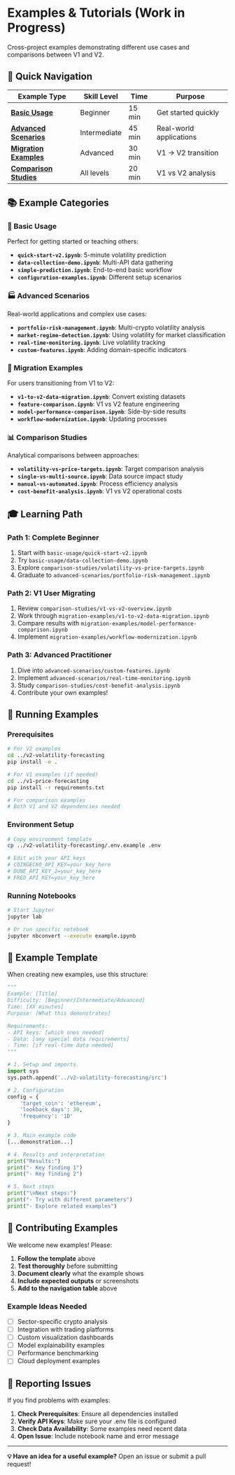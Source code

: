 # Examples & Tutorials (Work in Progress)

Cross-project examples demonstrating different use cases and comparisons between V1 and V2.

## 🎯 Quick Navigation

| Example Type | Skill Level | Time | Purpose |
|--------------|-------------|------|---------|
| **[Basic Usage](basic-usage/)** | Beginner | 15 min | Get started quickly |
| **[Advanced Scenarios](advanced-scenarios/)** | Intermediate | 45 min | Real-world applications |
| **[Migration Examples](migration-examples/)** | Advanced | 30 min | V1 → V2 transition |
| **[Comparison Studies](comparison-studies/)** | All levels | 20 min | V1 vs V2 analysis |

## 📚 Example Categories

### 🚀 Basic Usage
Perfect for getting started or teaching others:

- **`quick-start-v2.ipynb`**: 5-minute volatility prediction
- **`data-collection-demo.ipynb`**: Multi-API data gathering
- **`simple-prediction.ipynb`**: End-to-end basic workflow
- **`configuration-examples.ipynb`**: Different setup scenarios

### 🏭 Advanced Scenarios  
Real-world applications and complex use cases:

- **`portfolio-risk-management.ipynb`**: Multi-crypto volatility analysis
- **`market-regime-detection.ipynb`**: Using volatility for market classification
- **`real-time-monitoring.ipynb`**: Live volatility tracking
- **`custom-features.ipynb`**: Adding domain-specific indicators

### 🔄 Migration Examples
For users transitioning from V1 to V2:

- **`v1-to-v2-data-migration.ipynb`**: Convert existing datasets
- **`feature-comparison.ipynb`**: V1 vs V2 feature engineering
- **`model-performance-comparison.ipynb`**: Side-by-side results
- **`workflow-modernization.ipynb`**: Updating processes

### 📊 Comparison Studies
Analytical comparisons between approaches:

- **`volatility-vs-price-targets.ipynb`**: Target comparison analysis
- **`single-vs-multi-source.ipynb`**: Data source impact study
- **`manual-vs-automated.ipynb`**: Process efficiency analysis
- **`cost-benefit-analysis.ipynb`**: V1 vs V2 operational costs

## 🎓 Learning Path

### Path 1: Complete Beginner
1. Start with `basic-usage/quick-start-v2.ipynb`
2. Try `basic-usage/data-collection-demo.ipynb`
3. Explore `comparison-studies/volatility-vs-price-targets.ipynb`
4. Graduate to `advanced-scenarios/portfolio-risk-management.ipynb`

### Path 2: V1 User Migrating
1. Review `comparison-studies/v1-vs-v2-overview.ipynb`
2. Work through `migration-examples/v1-to-v2-data-migration.ipynb`
3. Compare results with `migration-examples/model-performance-comparison.ipynb`
4. Implement `migration-examples/workflow-modernization.ipynb`

### Path 3: Advanced Practitioner
1. Dive into `advanced-scenarios/custom-features.ipynb`
2. Implement `advanced-scenarios/real-time-monitoring.ipynb`
3. Study `comparison-studies/cost-benefit-analysis.ipynb`
4. Contribute your own examples!

## 🔧 Running Examples

### Prerequisites
```bash
# For V2 examples
cd ../v2-volatility-forecasting
pip install -e .

# For V1 examples (if needed)
cd ../v1-price-forecasting  
pip install -r requirements.txt

# For comparison examples
# Both V1 and V2 dependencies needed
```

### Environment Setup
```bash
# Copy environment template
cp ../v2-volatility-forecasting/.env.example .env

# Edit with your API keys
# COINGECKO_API_KEY=your_key_here
# DUNE_API_KEY_2=your_key_here
# FRED_API_KEY=your_key_here
```

### Running Notebooks
```bash
# Start Jupyter
jupyter lab

# Or run specific notebook
jupyter nbconvert --execute example.ipynb
```

## 📝 Example Template

When creating new examples, use this structure:

```python
"""
Example: [Title]
Difficulty: [Beginner/Intermediate/Advanced]
Time: [XX minutes]
Purpose: [What this demonstrates]

Requirements:
- API keys: [which ones needed]
- Data: [any special data requirements]
- Time: [if real-time data needed]
"""

# 1. Setup and imports
import sys
sys.path.append('../v2-volatility-forecasting/src')

# 2. Configuration
config = {
    'target_coin': 'ethereum',
    'lookback_days': 30,
    'frequency': '1D'
}

# 3. Main example code
[...demonstration...]

# 4. Results and interpretation
print("Results:")
print("- Key finding 1")
print("- Key finding 2")

# 5. Next steps
print("\nNext steps:")
print("- Try with different parameters")
print("- Explore related examples")
```

## 🤝 Contributing Examples

We welcome new examples! Please:

1. **Follow the template** above
2. **Test thoroughly** before submitting
3. **Document clearly** what the example shows
4. **Include expected outputs** or screenshots
5. **Add to the navigation table** above

### Example Ideas Needed
- [ ] Sector-specific crypto analysis
- [ ] Integration with trading platforms
- [ ] Custom visualization dashboards
- [ ] Model explainability examples
- [ ] Performance benchmarking
- [ ] Cloud deployment examples

## 🐛 Reporting Issues

If you find problems with examples:

1. **Check Prerequisites**: Ensure all dependencies installed
2. **Verify API Keys**: Make sure your .env file is configured
3. **Check Data Availability**: Some examples need recent data
4. **Open Issue**: Include notebook name and error message

---

**💡 Have an idea for a useful example?** Open an issue or submit a pull request!
